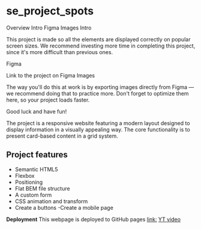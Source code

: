 # se_project_spots

Overview
Intro
Figma
Images
Intro

This project is made so all the elements are displayed correctly on popular screen sizes. We recommend investing more time in completing this project, since it's more difficult than previous ones.

Figma

Link to the project on Figma
Images

The way you'll do this at work is by exporting images directly from Figma — we recommend doing that to practice more. Don't forget to optimize them here, so your project loads faster.

Good luck and have fun!

The project is a responsive website featuring a modern layout designed to display information in a visually appealing way. The core functionality is to present card-based content in a grid system. 

## Project features

- Semantic HTML5
- Flexbox
- Positioning
- Flat BEM file structure
- A custom form
- CSS animation and transform
- Create a buttons 
-Create a mobile page

**Deployment**
This webpage is deployed to GitHub pages
[link:](https://anyerm.github.io/se_project_spots/)
[YT video](https://youtu.be/02nfBqbZDRk)
